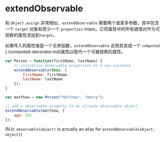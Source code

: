 # extendObservable

和 `Object.assign` 非常相似，`extendObservable` 需要两个或更多参数，其中包含一个 `target` 对象和至少一个 `properties` maps。它将属性中的所有键值对作为可观察的属性添加到`target`。

如果传入的属性值是一个无参函数，`extendObservable` 会把其变成一个 `computed` (./computed-decorator.md)属性以取代一个可被观察的属性。

```javascript
var Person = function(firstName, lastName) {
	// initialize observable properties on a new instance
	extendObservable(this, {
		firstName: firstName,
		lastName: lastName
	});
}

var matthew = new Person("Matthew", "Henry");

// add a observable property to an already observable object
extendObservable(matthew, {
	age: 353
});
```

(N.b:  `observable(object)` is actually an alias for `extendObservable(object, object)`)